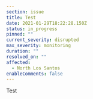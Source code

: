 ```yaml
---
section: issue
title: Test
date: 2021-01-29T18:22:28.150Z
status: in_progress
pinned: ""
current_severity: disrupted
max_severity: monitoring
duration: ""
resolved_on: ""
affected:
  - North Los Santos
enableComments: false
---
```

Test